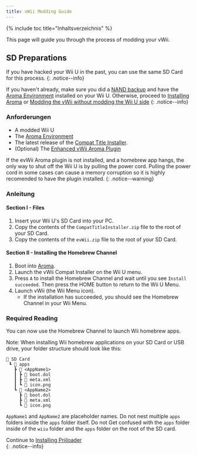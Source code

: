 ```yaml
---
title: vWii Modding Guide
---
```


{% include toc title="Inhaltsverzeichnis" %}

This page will guide you through the process of modding your vWii.

## SD Preparations

If you have hacked your Wii U in the past, you can use the same SD Card for this process.
{: .notice--info}

If you haven't already, make sure you did a [NAND backup](https://wiiu.hacks.guide/#/aroma/nand-backup) and have the [Aroma Environment](https://aroma.foryour.cafe/) installed on your Wii U.
Otherwise, proceed to [Installing Aroma](https://wiiu.hacks.guide/#/aroma/getting-started) or [Modding the vWii without modding the Wii U side](wiiu-nand-dumper)
{: .notice--info}

### Anforderungen

- A modded Wii U
- The [Aroma Environment](https://aroma.foryour.cafe/)
- The latest release of the [Compat Title Installer](https://hb-app.store/wiiu/CompatTitleInstaller).
- (Optional) The [Enhanced vWii Aroma Plugin](https://hb-app.store/wiiu/evWii)

If the evWii Aroma plugin is not installed, and a homebrew app hangs, the only way to shut off the Wii U is by pulling the power cord. Pulling the power cord in some cases can cause a memory corruption so it is highly recomended to have the plugin installed.
{: .notice--warning}

### Anleitung

#### Section I - Files

1. Insert your Wii U's SD Card into your PC.
2. Copy the contents of the `CompatTitleInstaller.zip` file to the root of your SD Card.
3. Copy the contents of the `evWii.zip` file to the root of your SD Card.

#### Section II - Installing the Homebrew Channel

1. Boot into [Aroma](https://wiiu.hacks.guide/#/aroma/finalizing-setup).
2. Launch the vWii Compat Installer on the Wii U menu.
3. Press `A` to install the Homebrew Channel and wait until you see `Install succeeded`. Then press the HOME button to return to the Wii U Menu.
4. Launch vWii (the Wii Menu icon).
   - If the installation has succeeded, you should see the Homebrew Channel in your Wii Menu.

### Required Reading

You can now use the Homebrew Channel to launch Wii homebrew apps.

Note: When installing Wii homebrew applications on your SD Card or USB drive, your folder structure should look like this:

```
💾 SD Card
 ┗ 📁 apps
   ┣ 📁 <AppName1>
   ┃ ┣ 📄 boot.dol
   ┃ ┣ 📄 meta.xml
   ┃ ┗ 📄 icon.png
   ┗ 📁 <AppName2>
     ┣ 📄 boot.dol
     ┣ 📄 meta.xml
     ┗ 📄 icon.png
```

`AppName1` and `AppName2` are placeholder names. Do not nest multiple `apps` folders inside the `apps` folder itself.
Do not Get confused with the `apps` folder inside of the `wiiu` folder and the `apps` folder on the root of the SD card.

Continue to [Installing Priiloader](priiloader)<br>
{: .notice--info}
